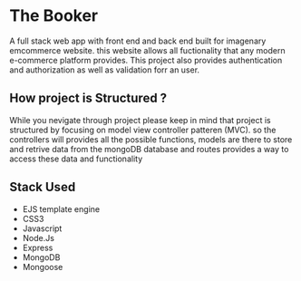 <h1> The Booker </h1>
<p> A full stack web app with front end and back end built for imagenary emcommerce website. this website allows all fuctionality that any modern e-commerce platform provides. This project also provides authentication and authorization as well as validation forr an user. </p>

<h2>How project is Structured ? </h2>
<p>While you nevigate through project please keep in mind that project is structured by focusing on model view controller patteren (MVC). so the controllers will provides all the possible functions, models are there to store and retrive data from the mongoDB database and routes provides a way to access these data  and functionality </p>

<h2> Stack Used </h2>
<ul>
  <li> EJS template engine</li>
  <li> CSS3</li>
 <li> Javascript</li>
   <li> Node.Js</li>
   <li> Express</li>
   <li> MongoDB</li>
   <li>Mongoose </li>
  
  </ul>
